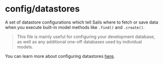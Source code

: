 # config/datastores

A set of datastore configurations which tell Sails where to fetch or save data when you execute built-in model methods like `.find()` and `.create()`.

> This file is mainly useful for configuring your development database, as well as any additional one-off databases used by individual models.

You can learn more about configuring datastores [here](http://sailsjs.com/config/datastores).

<docmeta name="displayName" value="datastores.js">
